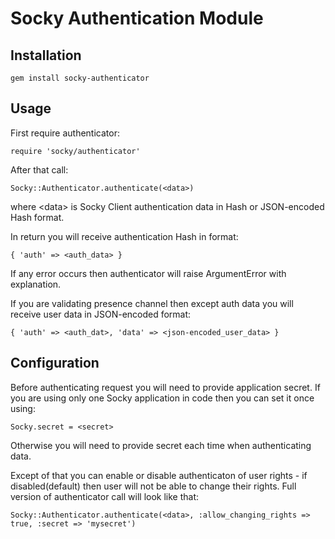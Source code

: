 # Socky Authentication Module

## Installation

    gem install socky-authenticator

## Usage

First require authenticator:

    require 'socky/authenticator'

After that call:

    Socky::Authenticator.authenticate(<data>)

where \<data\> is Socky Client authentication data in Hash or JSON-encoded Hash format.

In return you will receive authentication Hash in format:
    
    { 'auth' => <auth_data> }

If any error occurs then authenticator will raise ArgumentError with explanation.

If you are validating presence channel then except auth data you will receive user data in JSON-encoded format:

    { 'auth' => <auth_dat>, 'data' => <json-encoded_user_data> }

## Configuration

Before authenticating request you will need to provide application secret. If you are using only one Socky application in code then you can set it once using:

    Socky.secret = <secret>

Otherwise you will need to provide secret each time when authenticating data.

Except of that you can enable or disable authenticaton of user rights - if disabled(default) then user will not be able to change their rights. Full version of authenticator call will look like that:

    Socky::Authenticator.authenticate(<data>, :allow_changing_rights => true, :secret => 'mysecret')

